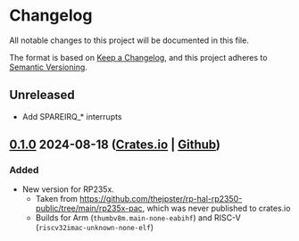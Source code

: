 # Changelog

All notable changes to this project will be documented in this file.

The format is based on [Keep a Changelog](https://keepachangelog.com/en/1.0.0/),
and this project adheres to [Semantic Versioning](https://semver.org/spec/v2.0.0.html).

## Unreleased

* Add SPAREIRQ_* interrupts

## [0.1.0] 2024-08-18 ([Crates.io](https://crates.io/crates/rp235x-pac/0.1.0) | [Github](https://github.com/rp-rs/rp235x-pac/releases/tag/v0.1.0))

### Added

* New version for RP235x.
  * Taken from https://github.com/thejpster/rp-hal-rp2350-public/tree/main/rp235x-pac, which was never published to crates.io
  * Builds for Arm (`thumbv8m.main-none-eabihf`) and RISC-V (`riscv32imac-unknown-none-elf`)

[Unreleased]: https://github.com/rp-rs/rp235x-pac/compare/v0.1.0...HEAD
[0.1.0]: https://github.com/rp-rs/rp235x-pac/releases/tag/v0.1.0
